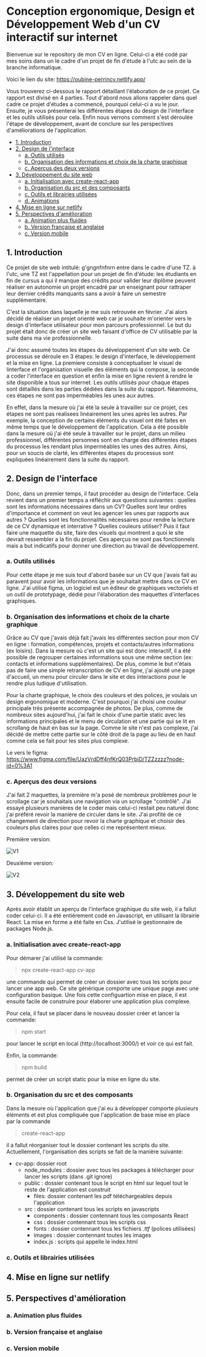 # Conception ergonomique, Design et Développement Web d'un CV interactif sur internet 


Bienvenue sur le repository de mon CV en ligne. Celui-ci a été codé par mes soins dans un le cadre d'un projet de fin d'étude à l'utc au sein de la branche informatique. 

Voici le lien du site: https://oubine-perrincv.netlify.app/

Vous trouverez ci-dessous le rapport détaillant l'élaboration de ce projet. Ce rapport est divisé en 4 parties. Tout d'abord nous allons rappeler dans quel cadre ce projet d'études a commencé, pourquoi celui-ci a vu le jour. Ensuite, je vous présenterai les différentes étapes du design de l'interface et les outils utilisés pour cela.  Enfin nous verrons comment s'est déroulée l'étape de développement, avant de conclure sur les perspectives d'améliorations de l'application.

- [1. Introduction](#introduction)
- [2. Design de l'interface](#design)
	- [a. Outils utilisés](#outils_utilisés)
	- [b. Organisation des informations et choix de la charte graphique](#charte_graphique)
	- [c. Aperçus des deux versions](#deux_versions)
- [3. Développement du site web]("#developpement")
	- [a. Initialisation avec create-react-app]("#react_app")
	- [b. Organisation du src et des composants]("#organisation")
	- [c. Outils et librairies utilisées]("#librairies")
	- [d. Animations]("#animations")
- [4. Mise en ligne sur netlify]("#mise_en_ligne")
- [5. Perspectives d'amélioration]("#perspectives")
	- [a. Animation plus fluides]("#animations")
	- [b. Version française et anglaise]("#version_anglaise")
	- [c. Version mobile]("#version_mobile")


## 1. Introduction<a id="introduction"></a>

Ce projet de site web intitulé: g'gngnfnfnrn entre dans le cadre d'une TZ. à l'utc, une TZ est l'appellation pour un projet de fin d'étude: les étudiants en fin de cursus a qui il manque des crédits pour valider leur diplôme peuvent réaliser en autonomie un projet encadré par un enseignant pour rattraper leur dernier crédits manquants sans a avoir à faire un semestre supplémentaire. 

C'est la situation dans laquelle je me suis retrouvée en février. J'ai alors décidé de réaliser un projet orienté web car je souhaite m'orienter vers le design d'interface utilisateur pour mon parcours professionnel. Le but du projet était donc de créer un site web faisant d'office de CV utilisable par la suite dans ma vie professionnelle.

J'ai donc assumé toutes les étapes du développement d'un site web. Ce processus se déroule en 3 étapes: le design d'interface, le développement et la mise en ligne. La premiere consiste à conceptualiser le visuel de linterface et l'organisation visuelle des éléments qui la compose, la seconde a coder l'interface en question et enfin la mise en ligne revient à rendre le site disponible a tous sur internet. Les outils utilisés pour chaque étapes sont détaillés dans les parties dédiées dans la suite du rapport. Néanmoins, ces étapes ne sont pas imperméables les unes aux autres. 

En effet, dans la mesure où j'ai été la seule à travailler sur ce projet, ces étapes ne sont pas realisees linéairement les unes après les autres. Par exemple, la conception de certains éléments  du visuel ont été faites en même temps que le développement de l'application. Cela a été possible dans la mesure où j'ai été seule à travailler sur le projet, dans un milieu professionnel, différentes personnes sont en charge des différentes étapes du processus les rendant plus imperméables les unes des autres. Ainsi, pour un soucis de clarté, les différentes étapes du processus sont expliquées linéairement dans la suite du rapport.

## 2. Design de l'interface<a id="design"></a>

Donc, dans un premier temps, il faut procéder au design de l'interface. Cela revient dans un premier temps a réfléchir aux questions suivantes : quelles sont les informations nécessaires dans un CV? Quelles sont leur ordres d'importance et comment on veut les agencer les unes par rapports aux autres ? Quelles sont les fonctionnalités nécessaires pour rendre la lecture de ce CV dynamique et interrative ? Quelles couleurs utiliser? Puis il faut faire une maquette du site, faire des visuels qui montrent a quoi le site devrait ressembler a la fin du projet. Ces aperçus ne sont pas fonctionnels mais a but indicatifs pour donner une direction au travail de développement. 

### a. Outils utilisés<a id="outils_utilisés"></a>

Pour cette étape je me suis tout d'abord basée sur un CV que j'avais fait au paravent pour avoir les informations que je souhaitait mettre dans ce CV en ligne. 
J'ai utilisé figma, un logiciel est un éditeur de graphiques vectoriels et un outil de prototypage, dédié pour l'élaboration des maquettes d'interfaces graphiques. 

### b. Organisation des informations et choix de la charte graphique<a id="charte_graphique"></a>

Grâce au CV que j'avais déjà fait j'avais les différentes section pour mon CV en ligne : formation, compétences, projets et contacts/autres informations (ex loisirs). Dans la mesure où c'est un site qui est donc interactif, il a été possible de regrouper certaines informations sous une même section (ex: contacts et informations supplémentaires). De plus, comme le but n'étais pas de faire une simple retranscription de CV en ligne, j'ai ajouté une page d'accueil, un menu pour circuler dans le site et des interactions pour le rendre plus ludique d'utilisation.

Pour la charte graphique, le choix des couleurs et des polices, je voulais un design ergonomique et moderne. C'est pourquoi j'ai choisi une couleur principale très présente accompagnée de photos. De plus, comme de nombreux sites aujourd'hui, j'ai fait le choix d'une partie static avec les informations principales et le menu de circulation et une partie qui se lit en scrollang de haut en bas sur la page. Comme le site n'est pas complexe, j'ai décidé de mettre cette partie sur le côté droit de la page au lieu de en haut comme cela se fait pour les sites plus complexe. 

Le vers le figma: https://www.figma.com/file/UazVrdDff4nfKrQ03PrbiD/TZZzzzz?node-id=0%3A1

### c. Aperçus des deux versions<a id="deux_version"></a>

J'ai fait 2 maquettes, la première m'a posé de nombreux problèmes pour le scrollage car je souhaitais une navigation via un scrollage "contrôlé". J'ai essayé plusieurs manières de le coder mais celui-ci restait peu naturel donc j'ai préféré revoir la manière de circuler dans le site. J'ai profité de ce changement de direction pour revoir la charte graphique et choisir des couleurs plus claires pour que celles ci me représentent mieux.

Première version:

![V1](src/images/V1.png)


Deuxième version:

![V2](src/images/V2.png)


## 3. Développement du site web<a id="developpement"></a>

Après avoir établit un aperçu de l'interface graphique du site web, il a fallut coder celui-ci. Il a été entièrement codé en Javascript, en utilisant la librairie React. La mise en forme a été faite en Css. J'utilisé le gestionnaire de packages Node.js.

### a. Initialisation avec create-react-app<a id="react_app"></a>

Pour démarer j'ai utilisé la commande: 

> npx create-react-app cv-app 

une commande qui permet de créer un dossier avec tous les scripts pour lancer une app web. Ce site générique comporte une unique page avec une configuration basique. Une fois cette configuartion mise en place, il est ensuite facile de construire pour élaborer une application plus complexe. 

Pour cela, il faut se placer dans le nouveau dossier créer et lancer la commande: 

> npm start

pour lancer le script en local (http://localhost:3000/) et voir ce qui est fait.

Enfin, la commande: 

> npm build 

permet de créer un script static pour la mise en ligne du site.

### b. Organisation du src et des composants<a id="organisation"></a>

Dans la mesure où l'application que j'ai eu à développer comporte plusieurs éléments et est plus compliquée que l'application de base mise en place par la commande 

> create-react-app

il a fallut réorganiser tout le dossier contenant les scripts du site. Actuellement, l'organisation des scripts se fait de la manière suivante: 

- cv-app: dossier root
	- node_modules : dossier avec tous les packages à télécharger pour lancer les scripts (dans .git ignore)
	- public : dossier contenant tous le script en html sur lequel tout le reste de l'application est construit
		- files: dossier contenant les pdf téléchargeables depuis l'application
	- src : dossier contenant tous les scripts en javascripts
		- components : dossier contennant tous les composants React
		- css : dossier contennant tous les scripts css 
		- fonts : dossier contennant tous les fichiers *.ttf* (polices utilisées)
		- images : dossier contennant toutes les images 
		- index.js : scripts qui appelle le index.html

### c. Outils et librairies utilisées <a id="librairies"></a>



## 4. Mise en ligne sur netlify<a id="mise_en_ligne"></a>

## 5. Perspectives d'amélioration<a id="perspectives"></a>
### a. Animation plus fluides<a id="animations"></a>
### b. Version française et anglaise<a id="version_anglaise"></a>
### c. Version mobile<a id="version_mobile"></a>
